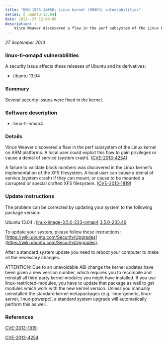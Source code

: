 ```yaml
---
title: "USN-1975-1&#58; Linux kernel (OMAP4) vulnerabilities"
series: [ ubuntu-13.04]
date: 2013--27 12:00:00
description: |
    Vince Weaver discovered a flaw in the perf subsystem of the Linux kernel on ARM platforms. A local user could exploit this flaw to gain privileges or cause a denial of service (system crash). ([CVE-2013-4254](http://people.ubuntu.com/~ubuntu-security/cve/CVE-2013-4254))
--- 
```

 
 

*27 September 2013*

### linux-ti-omap4 vulnerabilities

A security issue affects these releases of Ubuntu and its derivatives:

* Ubuntu 13.04

### Summary

Several security issues were fixed in the kernel. 

### Software description

* linux-ti-omap4 

### Details

Vince Weaver discovered a flaw in the perf subsystem of the Linux kernel on ARM platforms. A local user could exploit this flaw to gain privileges or cause a denial of service (system crash). ([CVE-2013-4254](http://people.ubuntu.com/~ubuntu-security/cve/CVE-2013-4254))

A failure to validate block numbers was discovered in the Linux kernel&#39;s implementation of the XFS filesystem. A local user can cause a denial of service (system crash) if they can mount, or cause to be mounted a corrupted or special crafted XFS filesystem. ([CVE-2013-1819](http://people.ubuntu.com/~ubuntu-security/cve/CVE-2013-1819)) 

### Update instructions

The problem can be corrected by updating your system to the following package version:

Ubuntu 13.04
 : [linux-image-3.5.0-233-omap4](https://launchpad.net/ubuntu/+source/linux-ti-omap4) <span> [3.5.0-233.49](https://launchpad.net/ubuntu/+source/linux-ti-omap4/3.5.0-233.49) </span> 

To update your system, please follow these instructions: [https://wiki.ubuntu.com/Security/Upgrades](https://wiki.ubuntu.com/Security/Upgrades).

After a standard system update you need to reboot your computer to make all the necessary changes.

ATTENTION: Due to an unavoidable ABI change the kernel updates have been given a new version number, which requires you to recompile and reinstall all third party kernel modules you might have installed. If you use linux-restricted-modules, you have to update that package as well to get modules which work with the new kernel version. Unless you manually uninstalled the standard kernel metapackages (e.g. linux-generic, linux-server, linux-powerpc), a standard system upgrade will automatically perform this as well. 

### References

 
 [CVE-2013-1819](http://people.ubuntu.com/~ubuntu-security/cve/CVE-2013-1819), 

 [CVE-2013-4254](http://people.ubuntu.com/~ubuntu-security/cve/CVE-2013-4254)
 

